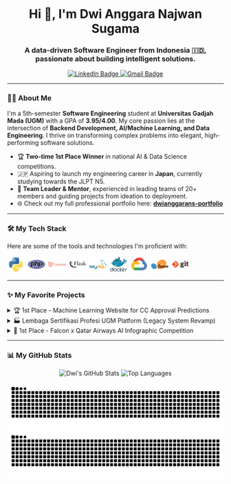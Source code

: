 <div id="header" align="center">
  <h1 align="center">Hi 👋, I'm Dwi Anggara Najwan Sugama</h1>
  <h3 align="center">A data-driven Software Engineer from Indonesia 🇮🇩, passionate about building intelligent solutions.</h3>
</div>

<div id="badges" align="center">
  <a href="https://www.linkedin.com/in/dwianggarans/">
    <img src="https://img.shields.io/badge/LinkedIn-blue?style=for-the-badge&logo=linkedin&logoColor=white" alt="LinkedIn Badge"/>
  </a>
  <a href="mailto:dwianggarans@gmail.com">
    <img src="https://img.shields.io/badge/Gmail-red?style=for-the-badge&logo=gmail&logoColor=white" alt="Gmail Badge"/>
  </a>
</div>

---

### 👨‍💻 About Me

 I'm a 5th-semester **Software Engineering** student at **Universitas Gadjah Mada (UGM)** with a GPA of **3.95/4.00**. My core passion lies at the intersection of **Backend Development, AI/Machine Learning, and Data Engineering**. I thrive on transforming complex problems into elegant, high-performing software solutions.

-  🏆 **Two-time 1st Place Winner** in national AI & Data Science competitions.
-  🇯🇵 Aspiring to launch my engineering career in **Japan**, currently studying towards the JLPT N5.
-  🚀 **Team Leader & Mentor**, experienced in leading teams of 20+ members and guiding projects from ideation to deployment.
- 🌐 Check out my full professional portfolio here: **[dwianggarans-portfolio](https://github.com/DwiAnggaraNS/dwianggarans-portofolio)**

---

### 🛠️ My Tech Stack

Here are some of the tools and technologies I'm proficient with:

<div>
  <img src="https://github.com/devicons/devicon/blob/master/icons/python/python-original.svg" title="Python" alt="Python" width="40" height="40"/>&nbsp;
  <img src="https://github.com/devicons/devicon/blob/master/icons/php/php-original.svg" title="PHP" alt="PHP" width="40" height="40"/>&nbsp;
  <img src="https://github.com/devicons/devicon/blob/master/icons/laravel/laravel-line-wordmark.svg" title="Laravel" alt="Laravel" width="40" height="40"/>&nbsp;
  <img src="https://github.com/devicons/devicon/blob/master/icons/flask/flask-original-wordmark.svg" title="Flask" alt="Flask" width="40" height="40"/>&nbsp;
  <img src="https://github.com/devicons/devicon/blob/master/icons/mysql/mysql-original-wordmark.svg" title="MySQL" alt="MySQL" width="40" height="40"/>&nbsp;
  <img src="https://github.com/devicons/devicon/blob/master/icons/docker/docker-original-wordmark.svg" title="Docker" alt="Docker" width="40" height="40"/>&nbsp;
  <img src="https://github.com/devicons/devicon/blob/master/icons/googlecloud/googlecloud-original.svg" title="Google Cloud" alt="GCP" width="40" height="40"/>&nbsp;
  <img src="https://github.com/devicons/devicon/blob/master/icons/scikitlearn/scikitlearn-original.svg" title="scikit-learn" alt="scikit-learn" width="40" height="40"/>&nbsp;
  <img src="https://github.com/devicons/devicon/blob/master/icons/git/git-original-wordmark.svg" title="Git" alt="Git" width="40" height="40"/>&nbsp;
</div>

---

### ✨ My Favorite Projects

<details>
  <summary>🏆 1st Place - Machine Learning Website for CC Approval Predictions</summary>
  -  What I Did: As Team Leader, I led my team to win a national data science competition.  We went beyond the requirements, developing a full-stack web app that integrates an Extra Trees Classifier model (AUC 0.89) for real-time predictions.
  -  Impact: Improved the model's predictive accuracy by 4.71% through advanced feature engineering.
  -  Tech: `Python`, `Flask`, `scikit-learn`, `Pandas`, `OnRender.
</details>

<details>
  <summary>🏭 Lembaga Sertifikasi Profesi UGM Platform (Legacy System Revamp)</summary>
  -  What I Did: As a Fullstack Developer, I refactored a critical, bug-ridden legacy system for UGM's professional certification body.
  -  Impact: Stabilized 6 core modules, developed 25+ REST APIs with Swagger documentation , and led bug resolution using an Agile/Kanban workflow.
  -  Tech: `PHP`, `Laravel`, `MySQL`, `Swagger`, `Git`.
</details>

<details>
  <summary>🥇 1st Place - Falcon x Qatar Airways AI Infographic Competition</summary>
  -  What I Did: My team and I won 1st place out of 57+ teams by analyzing customer review data for Qatar Airways.
  -  Impact: We designed the winning infographic, "Warning Signs in the Skies," using time-series forecasting and sentiment analysis to provide actionable business insights.
</details>

---

### 📊 My GitHub Stats

<div align="center">
  <img src="https://github-readme-stats.vercel.app/api?username=DwiAnggaraNS&show_icons=true&theme=dracula" alt="Dwi's GitHub Stats"/>
  <img src="https://github-readme-stats.vercel.app/api/top-langs/?username=DwiAnggaraNS&layout=compact&theme=dracula" alt="Top Languages"/>
</div>

![Snake animation](https://github.com/DwiAnggaraNS/DwiAnggaraNS/blob/output/github-contribution-grid-snake.svg#gh-light-mode-only)
![Snake animation dark](https://github.com/DwiAnggaraNS/DwiAnggaraNS/blob/output/github-contribution-grid-snake-dark.svg#gh-dark-mode-only)

